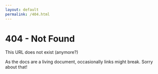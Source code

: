 ```yaml
---
layout: default
permalink: /404.html
---
```


# 404 - Not Found

This URL does not exist (anymore?)

As the docs are a living document, occasionally links might break. Sorry about that!
